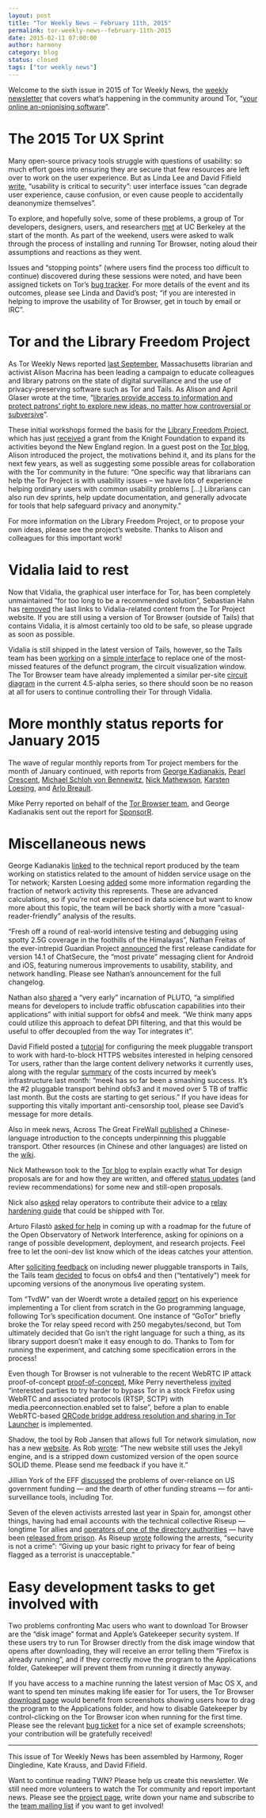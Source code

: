 ```yaml
---
layout: post
title: "Tor Weekly News — February 11th, 2015"
permalink: tor-weekly-news--february-11th-2015
date: 2015-02-11 07:00:00
author: harmony
category: blog
status: closed
tags: ["tor weekly news"]
---
```


Welcome to the sixth issue in 2015 of Tor Weekly News, the [weekly newsletter](https://lists.torproject.org/cgi-bin/mailman/listinfo/news-team) that covers what’s happening in the community around Tor, “[your online an-onionising software](https://theconversation.com/tor-the-last-bastion-of-online-anonymity-but-is-it-still-secure-after-silk-road-35395)”.

The 2015 Tor UX Sprint
======================

Many open-source privacy tools struggle with questions of usability: so much effort goes into ensuring they are secure that few resources are left over to work on the user experience. But as Linda Lee and David Fifield [write](https://blog.torproject.org/blog/ux-sprint-2015-wrapup), “usability is critical to security”: user interface issues “can degrade user experience, cause confusion, or even cause people to accidentally deanonymize themselves”.

To explore, and hopefully solve, some of these problems, a group of Tor developers, designers, users, and researchers [met](https://trac.torproject.org/projects/tor/wiki/org/meetings/2015UXsprint) at UC Berkeley at the start of the month. As part of the weekend, users were asked to walk through the process of installing and running Tor Browser, noting aloud their assumptions and reactions as they went.

Issues and “stopping points” (where users find the process too difficult to continue) discovered during these sessions were noted, and have been assigned tickets on Tor’s [bug tracker](https://trac.torproject.org/projects/tor/query?keywords=~uxsprint2015). For more details of the event and its outcomes, please see Linda and David’s post; “if you are interested in helping to improve the usability of Tor Browser, get in touch by email or IRC”.

Tor and the Library Freedom Project
===================================

As Tor Weekly News reported [last September](https://lists.torproject.org/pipermail/tor-news/2014-September/000063.html), Massachusetts librarian and activist Alison Macrina has been leading a campaign to educate colleagues and library patrons on the state of digital surveillance and the use of privacy-preserving software such as Tor and Tails. As Alison and April Glaser wrote at the time, “[libraries provide access to information and protect patrons’ right to explore new ideas, no matter how controversial or subversive](http://boingboing.net/2014/09/13/radical-librarianship-how-nin.html)”.

These initial workshops formed the basis for the [Library Freedom Project](https://libraryfreedomproject.org/), which has just [received](http://www.knightfoundation.org/grants/201450256/) a grant from the Knight Foundation to expand its activities beyond the New England region. In a guest post on the [Tor blog](https://blog.torproject.org/blog/guest-post-library-freedom-project-bringing-privacy-and-anonymity-libraries), Alison introduced the project, the motivations behind it, and its plans for the next few years, as well as suggesting some possible areas for collaboration with the Tor community in the future: “One specific way that librarians can help the Tor Project is with usability issues – we have lots of experience helping ordinary users with common usability problems […] Librarians can also run dev sprints, help update documentation, and generally advocate for tools that help safeguard privacy and anonymity.”

For more information on the Library Freedom Project, or to propose your own ideas, please see the project’s website. Thanks to Alison and colleagues for this important work!

Vidalia laid to rest
====================

Now that Vidalia, the graphical user interface for Tor, has been completely unmaintained ”for too long to be a recommended solution”, Sebastian Hahn has [removed](https://lists.torproject.org/pipermail/tor-talk/2015-February/036833.html) the last links to Vidalia-related content from the Tor Project website. If you are still using a version of Tor Browser (outside of Tails) that contains Vidalia, it is almost certainly too old to be safe, so please upgrade as soon as possible.

Vidalia is still shipped in the latest version of Tails, however, so the Tails team has been [working](https://mailman.boum.org/pipermail/tails-dev/2015-February/008066.html) on a [simple interface](http://git.tails.boum.org/alan/tor-monitor/) to replace one of the most-missed features of the defunct program, the circuit visualization window. The Tor Browser team have already implemented a similar per-site [circuit diagram](https://bugs.torproject.org/8641) in the current 4.5-alpha series, so there should soon be no reason at all for users to continue controlling their Tor through Vidalia.

More monthly status reports for January 2015
============================================

The wave of regular monthly reports from Tor project members for the month of January continued, with reports from [George Kadianakis](https://lists.torproject.org/pipermail/tor-reports/2015-February/000754.html), [Pearl Crescent](https://lists.torproject.org/pipermail/tor-reports/2015-February/000755.html), [Michael Schloh von Bennewitz](https://lists.torproject.org/pipermail/tor-reports/2015-February/000756.html), [Nick Mathewson](https://lists.torproject.org/pipermail/tor-reports/2015-February/000757.html), [Karsten Loesing](https://lists.torproject.org/pipermail/tor-reports/2015-February/000758.html), and [Arlo Breault](https://lists.torproject.org/pipermail/tor-reports/2015-February/000761.html).

Mike Perry reported on behalf of the [Tor Browser team](https://lists.torproject.org/pipermail/tor-reports/2015-February/000759.html), and George Kadianakis sent out the report for [SponsorR](https://lists.torproject.org/pipermail/tor-reports/2015-February/000760.html).

Miscellaneous news
==================

George Kadianakis [linked](https://lists.torproject.org/pipermail/tor-dev/2015-February/008228.html) to the technical report produced by the team working on statistics related to the amount of hidden service usage on the Tor network; Karsten Loesing [added](https://lists.torproject.org/pipermail/tor-dev/2015-February/008249.html) some more information regarding the fraction of network activity this represents. These are advanced calculations, so if you’re not experienced in data science but want to know more about this topic, the team will be back shortly with a more “casual-reader-friendly” analysis of the results.

“Fresh off a round of real-world intensive testing and debugging using spotty 2.5G coverage in the foothills of the Himalayas”, Nathan Freitas of the ever-intrepid Guardian Project [announced](https://lists.mayfirst.org/pipermail/guardian-dev/2015-February/004192.html) the first release candidate for version 14.1 of ChatSecure, the “most private” messaging client for Android and iOS, featuring numerous improvements to usability, stability, and network handling. Please see Nathan’s announcement for the full changelog.

Nathan also [shared](https://lists.mayfirst.org/pipermail/guardian-dev/2015-February/004183.html) a “very early” incarnation of PLUTO, “a simplified means for developers to include traffic obfuscation capabilities into their applications” with initial support for obfs4 and meek. “We think many apps could utilize this approach to defeat DPI filtering, and that this would be useful to offer decoupled from the way Tor integrates it”.

David Fifield posted a [tutorial](https://lists.torproject.org/pipermail/tor-dev/2015-February/008239.html) for configuring the meek pluggable transport to work with hard-to-block HTTPS websites interested in helping censored Tor users, rather than the large content delivery networks it currently uses, along with the regular [summary](https://lists.torproject.org/pipermail/tor-dev/2015-February/008235.html) of the costs incurred by meek’s infrastructure last month: “meek has so far been a smashing success. It’s the \#2 pluggable transport behind obfs3 and it moved over 5 TB of traffic last month. But the costs are starting to get serious.” If you have ideas for supporting this vitally important anti-censorship tool, please see David’s message for more details.

Also in meek news, Across The Great FireWall [published](http://www.atgfw.org/2015/02/torgfwpk1-meektor.html) a Chinese-language introduction to the concepts underpinning this pluggable transport. Other resources (in Chinese and other languages) are listed on the [wiki](https://trac.torproject.org/projects/tor/wiki/doc/meek#Quickstart).

Nick Mathewson took to the [Tor blog](https://blog.torproject.org/blog/tor-design-proposals-how-we-make-changes-our-protocol) to explain exactly what Tor design proposals are for and how they are written, and offered [status updates](https://gitweb.torproject.org/torspec.git/tree/proposals/proposal-status.txt) (and review recommendations) for some new and still-open proposals.

Nick also [asked](https://lists.torproject.org/pipermail/tor-relays/2015-February/006358.html) relay operators to contribute their advice to a [relay hardening guide](https://bugs.torproject.org/13703) that could be shipped with Tor.

Arturo Filastò [asked for help](https://lists.torproject.org/pipermail/ooni-dev/2015-February/000246.html) in coming up with a roadmap for the future of the Open Observatory of Network Interference, asking for opinions on a range of possible development, deployment, and research projects. Feel free to let the ooni-dev list know which of the ideas catches your attention.

After [soliciting feedback](https://lists.torproject.org/pipermail/tor-talk/2015-January/036549.html) on including newer pluggable transports in Tails, the Tails team [decided](https://mailman.boum.org/pipermail/tails-dev/2015-February/008069.html) to focus on obfs4 and then (“tentatively”) meek for upcoming versions of the anonymous live operating system.

Tom “TvdW” van der Woerdt wrote a detailed [report](http://www.tvdw.eu/blog/2015/01/24/implementing-a-tor-relay-from-scratch/) on his experience implementing a Tor client from scratch in the Go programming language, following Tor’s specification document. One instance of “GoTor” briefly broke the Tor relay speed record with 250 megabytes/second, but Tom ultimately decided that Go isn’t the right language for such a thing, as its library support doesn’t make it easy enough to do. Thanks to Tom for running the experiment, and catching some specification errors in the process!

Even though Tor Browser is not vulnerable to the recent WebRTC IP attack proof-of-concept [proof-of-concept](https://github.com/diafygi/webrtc-ips), Mike Perry nevertheless [invited](https://lists.torproject.org/pipermail/tor-talk/2015-February/036845.html) “interested parties to try harder to bypass Tor in a stock Firefox using WebRTC and associated protocols (RTSP, SCTP) with media.peerconnection.enabled set to false”, before a plan to enable WebRTC-based [QRCode bridge address resolution and sharing in Tor Launcher](https://bugs.torproject.org/14837) is implemented.

Shadow, the tool by Rob Jansen that allows full Tor network simulation, now has a new [website](https://shadow.github.io). As Rob [wrote](http://mailman.cs.umn.edu/archives/shadow-dev/2015-February/000081.html): “The new website still uses the Jekyll engine, and is a stripped down customized version of the open source SOLID theme. Please send me feedback if you have it.”

Jillian York of the EFF [discussed](http://jilliancyork.com/2015/02/06/there-are-other-funding-options-than-the-usg/) the problems of over-reliance on US government funding — and the dearth of other funding streams — for anti-surveillance tools, including Tor.

Seven of the eleven activists arrested last year in Spain for, amongst other things, having had email accounts with the technical collective Riseup — longtime Tor allies and [operators of one of the directory authorities](https://lists.torproject.org/pipermail/tor-news/2014-November/000073.html) — have been [released from prison](https://www.accessnow.org/blog/2015/01/20/spain-targets-vulnerable-users-on-eve-of-review-at-un-human-rights-council). As Riseup [wrote](https://help.riseup.net/en/about-us/press/security-not-a-crime) following the arrests, “security is not a crime”: “Giving up your basic right to privacy for fear of being flagged as a terrorist is unacceptable.”

Easy development tasks to get involved with
===========================================

Two problems confronting Mac users who want to download Tor Browser are the “disk image” format and Apple’s Gatekeeper security system. If these users try to run Tor Browser directly from the disk image window that opens after downloading, they will receive an error telling them “Firefox is already running”, and if they correctly move the program to the Applications folder, Gatekeeper will prevent them from running it directly anyway.

If you have access to a machine running the latest version of Mac OS X, and want to spend ten minutes making life easier for Tor users, the Tor Browser [download page](https://www.torproject.org/download/download-easy) would benefit from screenshots showing users how to drag the program to the Applications folder, and how to disable Gatekeeper by control-clicking on the Tor Browser icon when running for the first time. Please see the relevant [bug ticket](https://bugs.torproject.org/14838) for a nice set of example screenshots; your contribution will be gratefully received!

* * * * *

This issue of Tor Weekly News has been assembled by Harmony, Roger Dingledine, Kate Krauss, and David Fifield.

Want to continue reading TWN? Please help us create this newsletter. We still need more volunteers to watch the Tor community and report important news. Please see the [project page](https://trac.torproject.org/projects/tor/wiki/TorWeeklyNews), write down your name and subscribe to the [team mailing list](https://lists.torproject.org/cgi-bin/mailman/listinfo/news-team) if you want to get involved!
